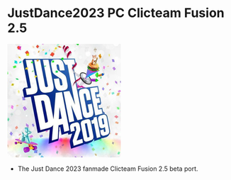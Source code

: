# JustDance2023 PC Clicteam Fusion 2.5
![JustDance](Logo.png)
- The Just Dance 2023 fanmade Clicteam Fusion 2.5 beta port.

